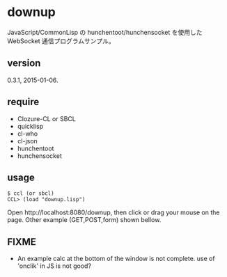 # downup

JavaScript/CommonLisp の hunchentoot/hunchensocket を使用した
WebSocket 通信プログラムサンプル。

## version

0.3.1, 2015-01-06.

## require

* Clozure-CL or SBCL
* quicklisp
* cl-who
* cl-json
* hunchentoot
* hunchensocket

## usage

````
$ ccl (or sbcl)
CCL> (load "downup.lisp")
````

Open http://localhost:8080/downup, then click or drag your mouse on the page.
Other example (GET,POST,form) shown bellow.

## FIXME

* An example calc at the bottom of the window is not complete.
use of 'onclik' in JS is not good?

